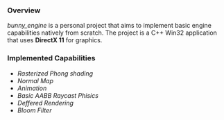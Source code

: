 ### Overview
*bunny_engine* is a personal project that aims to implement basic engine capabilities natively from scratch. The project is a C++ Win32 application that uses **DirectX 11** for graphics.
### Implemented Capabilities
- *Rasterized Phong shading*
- *Normal Map*
- *Animation*
- *Basic AABB Raycast Phisics*
- *Deffered Rendering*
- *Bloom Filter*